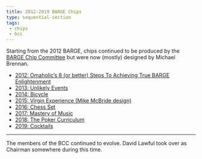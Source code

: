 ```yaml
---
title: 2012-2019 BARGE Chips
type: sequential-section
tags:
 - chips
 - bcc
---
```

	
Starting from the 2012 BARGE, chips continued to be produced by the [BARGE Chip
Committee](../../bcc/) but were now (mostly) designed by Michael Brennan.

* [2012: Omaholic’s 8 (or better) Steps To Achieving True BARGE Enlightenment](../../gallery/2012/)
* [2013: Unlikely Events](../../gallery/2012/)
* [2014: Bicycle](../../gallery/2012/)
* [2015: Virgin Experience (Mike McBride design)](../../gallery/2015)
* [2016: Chess Set](../../gallery/2012/)
* [2017: Mastery of Music](../../gallery/2012/)
* [2018: The Poker Curriculum](../../gallery/2012/)
* [2019: Cocktails](../../gallery/2012/)

---

The members of the BCC continued to evolve.  David Lawful took over as Chairman
somewhere during this time.

